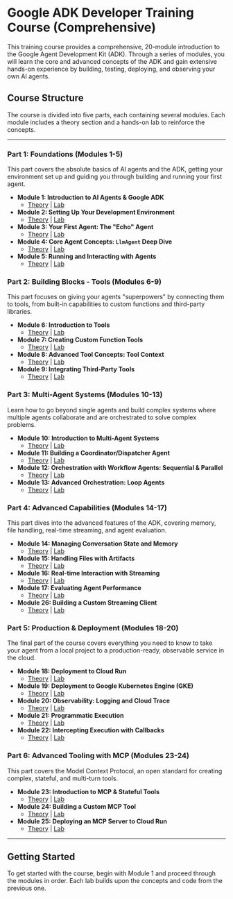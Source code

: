 # Google ADK Developer Training Course (Comprehensive)

This training course provides a comprehensive, 20-module introduction to the Google Agent Development Kit (ADK). Through a series of modules, you will learn the core and advanced concepts of the ADK and gain extensive hands-on experience by building, testing, deploying, and observing your own AI agents.

## Course Structure

The course is divided into five parts, each containing several modules. Each module includes a theory section and a hands-on lab to reinforce the concepts.

---

### Part 1: Foundations (Modules 1-5)

This part covers the absolute basics of AI agents and the ADK, getting your environment set up and guiding you through building and running your first agent.

*   **Module 1: Introduction to AI Agents & Google ADK**
    *   [Theory](./module01-intro-to-ai-agents/theory.md) | [Lab](./module01-intro-to-ai-agents/lab.md)
*   **Module 2: Setting Up Your Development Environment**
    *   [Theory](./module02-environment-setup/theory.md) | [Lab](./module02-environment-setup/lab.md)
*   **Module 3: Your First Agent: The "Echo" Agent**
    *   [Theory](./module03-first-agent-echo/theory.md) | [Lab](./module03-first-agent-echo/lab.md)
*   **Module 4: Core Agent Concepts: `LlmAgent` Deep Dive**
    *   [Theory](./module04-llmagent-deep-dive/theory.md) | [Lab](./module04-llmagent-deep-dive/lab.md)
*   **Module 5: Running and Interacting with Agents**
    *   [Theory](./module05-running-agents/theory.md) | [Lab](./module05-running-agents/lab.md)

### Part 2: Building Blocks - Tools (Modules 6-9)

This part focuses on giving your agents "superpowers" by connecting them to tools, from built-in capabilities to custom functions and third-party libraries.

*   **Module 6: Introduction to Tools**
    *   [Theory](./module06-intro-to-tools/theory.md) | [Lab](./module06-intro-to-tools/lab.md)
*   **Module 7: Creating Custom Function Tools**
    *   [Theory](./module07-custom-function-tools/theory.md) | [Lab](./module07-custom-function-tools/lab.md)
*   **Module 8: Advanced Tool Concepts: Tool Context**
    *   [Theory](./module08-tool-context/theory.md) | [Lab](./module08-tool-context/lab.md)
*   **Module 9: Integrating Third-Party Tools**
    *   [Theory](./module09-third-party-tools/theory.md) | [Lab](./module09-third-party-tools/lab.md)

### Part 3: Multi-Agent Systems (Modules 10-13)

Learn how to go beyond single agents and build complex systems where multiple agents collaborate and are orchestrated to solve complex problems.

*   **Module 10: Introduction to Multi-Agent Systems**
    *   [Theory](./module10-intro-to-multi-agent-systems/theory.md) | [Lab](./module10-intro-to-multi-agent-systems/lab.md)
*   **Module 11: Building a Coordinator/Dispatcher Agent**
    *   [Theory](./module11-coordinator-agent/theory.md) | [Lab](./module11-coordinator-agent/lab.md)
*   **Module 12: Orchestration with Workflow Agents: Sequential & Parallel**
    *   [Theory](./module12-sequential-parallel-workflow-agents/theory.md) | [Lab](./module12-sequential-parallel-workflow-agents/lab.md)
*   **Module 13: Advanced Orchestration: Loop Agents**
    *   [Theory](./module13-loop-agents/theory.md) | [Lab](./module13-loop-agents/lab.md)

### Part 4: Advanced Capabilities (Modules 14-17)

This part dives into the advanced features of the ADK, covering memory, file handling, real-time streaming, and agent evaluation.

*   **Module 14: Managing Conversation State and Memory**
    *   [Theory](./module14-state-and-memory/theory.md) | [Lab](./module14-state-and-memory/lab.md)
*   **Module 15: Handling Files with Artifacts**
    *   [Theory](./module15-artifacts/theory.md) | [Lab](./module15-artifacts/lab.md)
*   **Module 16: Real-time Interaction with Streaming**
    *   [Theory](./module16-streaming/theory.md) | [Lab](./module16-streaming/lab.md)
*   **Module 17: Evaluating Agent Performance**
    *   [Theory](./module17-evaluation/theory.md) | [Lab](./module17-evaluation/lab.md)
*   **Module 26: Building a Custom Streaming Client**
    *   [Theory](./module26-custom-streaming-client/theory.md) | [Lab](./module26-custom-streaming-client/lab.md)

### Part 5: Production & Deployment (Modules 18-20)

The final part of the course covers everything you need to know to take your agent from a local project to a production-ready, observable service in the cloud.

*   **Module 18: Deployment to Cloud Run**
    *   [Theory](./module18-deployment-cloud-run/theory.md) | [Lab](./module18-deployment-cloud-run/lab.md)
*   **Module 19: Deployment to Google Kubernetes Engine (GKE)**
    *   [Theory](./module19-deployment-gke/theory.md) | [Lab](./module19-deployment-gke/lab.md)
*   **Module 20: Observability: Logging and Cloud Trace**
    *   [Theory](./module20-observability/theory.md) | [Lab](./module20-observability/lab.md)
*   **Module 21: Programmatic Execution**
    *   [Theory](./module21-programmatic-execution/theory.md) | [Lab](./module21-programmatic-execution/lab.md)
*   **Module 22: Intercepting Execution with Callbacks**
    *   [Theory](./module22-callbacks/theory.md) | [Lab](./module22-callbacks/lab.md)

### Part 6: Advanced Tooling with MCP (Modules 23-24)

This part covers the Model Context Protocol, an open standard for creating complex, stateful, and multi-turn tools.

*   **Module 23: Introduction to MCP & Stateful Tools**
    *   [Theory](./module23-intro-to-mcp/theory.md) | [Lab](./module23-intro-to-mcp/lab.md)
*   **Module 24: Building a Custom MCP Tool**
    *   [Theory](./module24-building-mcp-tools/theory.md) | [Lab](./module24-building-mcp-tools/lab.md)
*   **Module 25: Deploying an MCP Server to Cloud Run**
    *   [Theory](./module25-deploying-mcp-server-cloud-run/theory.md) | [Lab](./module25-deploying-mcp-server-cloud-run/lab.md)

---

## Getting Started

To get started with the course, begin with Module 1 and proceed through the modules in order. Each lab builds upon the concepts and code from the previous one.
